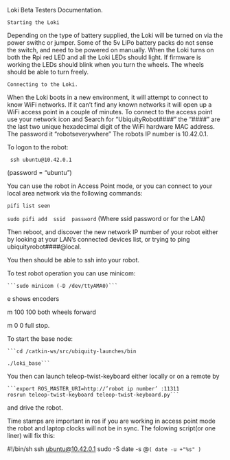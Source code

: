 Loki Beta Testers Documentation.

	Starting the Loki

Depending on the type of battery supplied, the Loki will be turned on via the power swithc or jumper. Some of the 5v LiPo battery packs do not sense the switch, and need to be powered on manually. When the Loki turns on both the Rpi red LED and all the Loki LEDs should light. If firmware is working the LEDs should blink when you turn the wheels. The wheels should be able to turn freely.

	Connecting to the Loki.

When the Loki boots in a new environment, it will attempt to connect to know WiFi networks. If it can’t find any known networks it will open up a WiFi access point in a couple of minutes. To connect to the access point use your network icon and Search for “UbiquityRobot####” the “####” are the last two unique hexadecimal digit of the WiFi hardware MAC address.  The password it “robotseverywhere”  The robots IP number is 10.42.0.1.

To logon to the robot:

```	ssh ubuntu@10.42.0.1```

(password = “ubuntu”)

You can use the robot in Access Point mode, or you can connect to your local area network via the 
following commands:

```pifi list seen```

```sudo pifi add  ssid  password```   (Where ssid password or for the LAN)

Then reboot, and discover the new network IP number of your robot either by looking at your LAN’s connected 
devices list, or  trying to ping ubiquityrobot####@local.

You then should be able to ssh into your robot.


To test robot operation you can use minicom:

	```sudo minicom (-D /dev/ttyAMA0)```

  e <cr>  shows encoders

m 100 100  <cr>   both wheels forward

m 0 0 <cr>      full stop.


To start the base node:


	```cd /catkin-ws/src/ubiquity-launches/bin

	./loki_base```


You then can launch teleop-twist-keyboard either locally or on a remote by

	```export ROS_MASTER_URI=http://’robot ip number’ :11311
	rosrun teleop-twist-keyboard teleop-twist-keyboard.py```

and drive the robot.


Time stamps are important in ros if you are working in access point mode the robot and laptop clocks will not be in sync. 
The folowing script(or one liner) will fix this:

#!/bin/sh
ssh ubuntu@10.42.0.1 sudo -S date -s @`( date -u +"%s" )`


